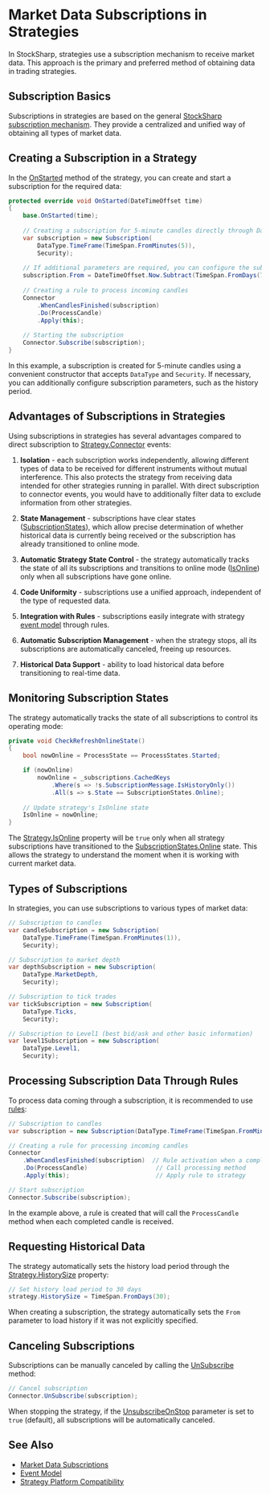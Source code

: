 # Market Data Subscriptions in Strategies

In StockSharp, strategies use a subscription mechanism to receive market data. This approach is the primary and preferred method of obtaining data in trading strategies.

## Subscription Basics

Subscriptions in strategies are based on the general [StockSharp subscription mechanism](../market_data/subscriptions.md). They provide a centralized and unified way of obtaining all types of market data.

## Creating a Subscription in a Strategy

In the [OnStarted](xref:StockSharp.Algo.Strategies.Strategy.OnStarted(System.DateTimeOffset)) method of the strategy, you can create and start a subscription for the required data:

```cs
protected override void OnStarted(DateTimeOffset time)
{
    base.OnStarted(time);
    
    // Creating a subscription for 5-minute candles directly through DataType
    var subscription = new Subscription(
        DataType.TimeFrame(TimeSpan.FromMinutes(5)),
        Security);
    
    // If additional parameters are required, you can configure the subscription
    subscription.From = DateTimeOffset.Now.Subtract(TimeSpan.FromDays(7));
    
    // Creating a rule to process incoming candles
    Connector
        .WhenCandlesFinished(subscription)
        .Do(ProcessCandle)
        .Apply(this);
    
    // Starting the subscription
    Connector.Subscribe(subscription);
}
```

In this example, a subscription is created for 5-minute candles using a convenient constructor that accepts `DataType` and `Security`. If necessary, you can additionally configure subscription parameters, such as the history period.

## Advantages of Subscriptions in Strategies

Using subscriptions in strategies has several advantages compared to direct subscription to [Strategy.Connector](xref:StockSharp.Algo.Strategies.Strategy.Connector) events:

1. **Isolation** - each subscription works independently, allowing different types of data to be received for different instruments without mutual interference. This also protects the strategy from receiving data intended for other strategies running in parallel. With direct subscription to connector events, you would have to additionally filter data to exclude information from other strategies.

2. **State Management** - subscriptions have clear states ([SubscriptionStates](xref:StockSharp.Messages.SubscriptionStates)), which allow precise determination of whether historical data is currently being received or the subscription has already transitioned to online mode.

3. **Automatic Strategy State Control** - the strategy automatically tracks the state of all its subscriptions and transitions to online mode ([IsOnline](xref:StockSharp.Algo.Strategies.Strategy.IsOnline)) only when all subscriptions have gone online.

4. **Code Uniformity** - subscriptions use a unified approach, independent of the type of requested data.

5. **Integration with Rules** - subscriptions easily integrate with strategy [event model](event_model.md) through rules.

6. **Automatic Subscription Management** - when the strategy stops, all its subscriptions are automatically canceled, freeing up resources.

7. **Historical Data Support** - ability to load historical data before transitioning to real-time data.

## Monitoring Subscription States

The strategy automatically tracks the state of all subscriptions to control its operating mode:

```cs
private void CheckRefreshOnlineState()
{
    bool nowOnline = ProcessState == ProcessStates.Started;

    if (nowOnline)
        nowOnline = _subscriptions.CachedKeys
            .Where(s => !s.SubscriptionMessage.IsHistoryOnly())
            .All(s => s.State == SubscriptionStates.Online);
    
    // Update strategy's IsOnline state
    IsOnline = nowOnline;
}
```

The [Strategy.IsOnline](xref:StockSharp.Algo.Strategies.Strategy.IsOnline) property will be `true` only when all strategy subscriptions have transitioned to the [SubscriptionStates.Online](xref:StockSharp.Messages.SubscriptionStates.Online) state. This allows the strategy to understand the moment when it is working with current market data.

## Types of Subscriptions

In strategies, you can use subscriptions to various types of market data:

```cs
// Subscription to candles
var candleSubscription = new Subscription(
    DataType.TimeFrame(TimeSpan.FromMinutes(1)),
    Security);

// Subscription to market depth
var depthSubscription = new Subscription(
    DataType.MarketDepth,
    Security);

// Subscription to tick trades
var tickSubscription = new Subscription(
    DataType.Ticks,
    Security);

// Subscription to Level1 (best bid/ask and other basic information)
var level1Subscription = new Subscription(
    DataType.Level1,
    Security);
```

## Processing Subscription Data Through Rules

To process data coming through a subscription, it is recommended to use [rules](event_model.md):

```cs
// Subscription to candles
var subscription = new Subscription(DataType.TimeFrame(TimeSpan.FromMinutes(5)), Security);

// Creating a rule for processing incoming candles
Connector
    .WhenCandlesFinished(subscription)  // Rule activation when a completed candle is received
    .Do(ProcessCandle)                   // Call processing method
    .Apply(this);                        // Apply rule to strategy

// Start subscription
Connector.Subscribe(subscription);
```

In the example above, a rule is created that will call the `ProcessCandle` method when each completed candle is received.

## Requesting Historical Data

The strategy automatically sets the history load period through the [Strategy.HistorySize](xref:StockSharp.Algo.Strategies.Strategy.HistorySize) property:

```cs
// Set history load period to 30 days
strategy.HistorySize = TimeSpan.FromDays(30);
```

When creating a subscription, the strategy automatically sets the `From` parameter to load history if it was not explicitly specified.

## Canceling Subscriptions

Subscriptions can be manually canceled by calling the [UnSubscribe](xref:StockSharp.Algo.ISubscriptionProvider.UnSubscribe(StockSharp.BusinessEntities.Subscription)) method:

```cs
// Cancel subscription
Connector.UnSubscribe(subscription);
```

When stopping the strategy, if the [UnsubscribeOnStop](xref:StockSharp.Algo.Strategies.Strategy.UnsubscribeOnStop) parameter is set to `true` (default), all subscriptions will be automatically canceled.

## See Also

- [Market Data Subscriptions](../market_data/subscriptions.md)
- [Event Model](event_model.md)
- [Strategy Platform Compatibility](compatibility.md)
